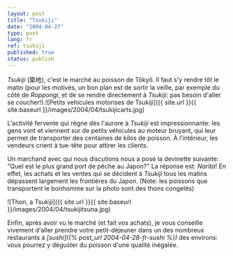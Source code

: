 ```yaml
---
layout: post
title: "Tsukiji"
date: "2004-04-27"
type: post
lang: fr
ref: tsukiji
published: true
status: publish
---
```




_Tsukiji_ (築地), c'est le marché au poisson de Tôkyô. Il faut s'y rendre tôt le matin (pour les motivés, un bon plan est de sortir la veille, par exemple du côté de _Roppongi_, et de se rendre directement à _Tsukiji_: pas besoin d'aller se coucher!).![Petits vehicules motorises de Tsukiji]({{ site.url }}{{ site.baseurl }}/images/2004/04/tsukijicarts.jpg)

L'activité fervente qui règne dès l'aurore à _Tsukiji_ est impressionnante: les gens vont et viennent sur de petits véhicules au moteur bruyant, qui leur permet de transporter des centaines de kilos de poisson. À l'intérieur, les vendeurs crient à tue-tête pour attirer les clients.

Un marchand avec qui nous discutions nous a posé la devinette suivante: "Quel est le plus grand port de pêche au Japon?" La réponse est: _Narita_! En effet, les achats et les ventes qui se décident à _Tsukiji_ tous les matins dépassent largement les frontières du Japon. (Note: les poissons que transportent le bonhomme sur la photo sont des thons congelés)

![Thon, a Tsukiji]({{ site.url }}{{ site.baseurl }}/images/2004/04/tsukijitsuna.jpg)

Enfin, après avoir vu le marché (et fait vos achats), je vous conseille vivement d'aller prendre votre petit-déjeuner dans un des nombreux restaurants à _[sushi]({% post_url 2004-04-28-fr-sushi %})_ des environs: vous pourrez y déguster du poisson d'une qualité inégalée.


